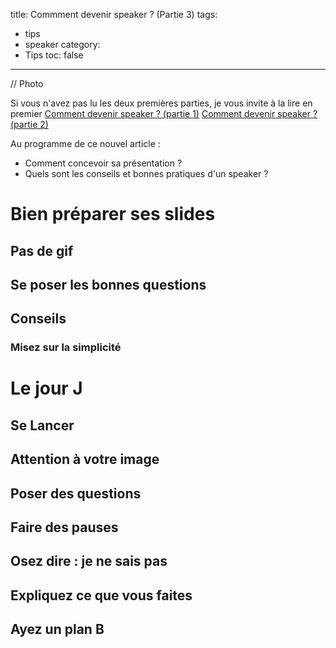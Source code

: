 title: Commment devenir speaker  ? (Partie 3)
tags:
  - tips
  - speaker
category:
  - Tips
toc: false
---

// Photo

Si vous n'avez pas lu les deux premières parties, je vous invite à la lire en premier [Comment devenir speaker ? (partie 1)](http://jef.binomed.fr/2016/03/11/2016-03-11-comment-devenir-speaker-part-1/)
[Comment devenir speaker ? (partie 2)](http://jef.binomed.fr/2016/03/11/2016-03-11-comment-devenir-speaker-part-1/)

Au programme de ce nouvel article : 

* Comment concevoir sa présentation ?
* Quels sont les conseils et bonnes pratiques d'un speaker ?



# Bien préparer ses slides

## Pas de gif

## Se poser les bonnes questions 

## Conseils

### Misez sur la simplicité

# Le jour J

## Se Lancer

## Attention à votre image

## Poser des questions

## Faire des pauses

## Osez dire : je ne sais pas

## Expliquez ce que vous faites

## Ayez un plan B